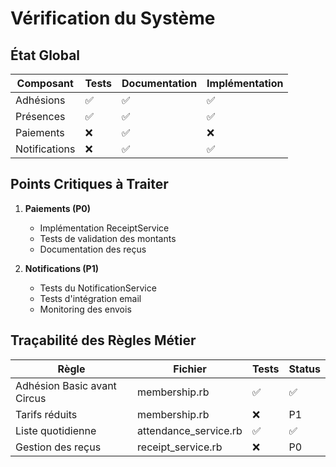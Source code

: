 # Vérification du Système

## État Global
| Composant | Tests | Documentation | Implémentation |
|-----------|-------|---------------|----------------|
| Adhésions | ✅ | ✅ | ✅ |
| Présences | ✅ | ✅ | ✅ |
| Paiements | ❌ | ✅ | ❌ |
| Notifications | ❌ | ✅ | ✅ |

## Points Critiques à Traiter
1. **Paiements (P0)**
   - Implémentation ReceiptService
   - Tests de validation des montants
   - Documentation des reçus

2. **Notifications (P1)**
   - Tests du NotificationService
   - Tests d'intégration email
   - Monitoring des envois

## Traçabilité des Règles Métier
| Règle | Fichier | Tests | Status |
|-------|---------|-------|--------|
| Adhésion Basic avant Circus | membership.rb | ✅ | ✅ |
| Tarifs réduits | membership.rb | ❌ | P1 |
| Liste quotidienne | attendance_service.rb | ✅ | ✅ |
| Gestion des reçus | receipt_service.rb | ❌ | P0 | 